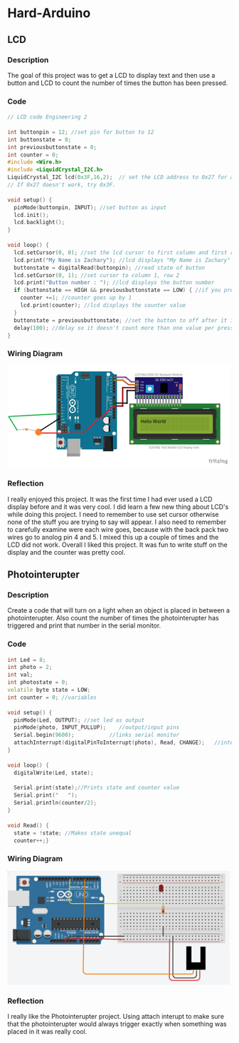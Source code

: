 # Hard-Arduino
## LCD
### Description
The goal of this project was to get a LCD to display text and then use a button and LCD to count the number of times the button has been pressed. 
### Code
```C++
// LCD code Engineering 2

int buttonpin = 12; //set pin for button to 12
int buttonstate = 0;
int previousbuttonstate = 0;
int counter = 0; 
#include <Wire.h>
#include <LiquidCrystal_I2C.h> 
LiquidCrystal_I2C lcd(0x3F,16,2);  // set the LCD address to 0x27 for a 16 chars and 2 line display.  
// If 0x27 doesn't work, try 0x3F.

void setup() {
  pinMode(buttonpin, INPUT); //set button as input
  lcd.init();
  lcd.backlight();
}

void loop() {
  lcd.setCursor(0, 0); //set the lcd cursor to first column and first row 
  lcd.print("My Name is Zachary"); //lcd displays "My Name is Zachary" on first line
  buttonstate = digitalRead(buttonpin); //read state of button
  lcd.setCursor(0, 1); //set cursor to column 1, row 2
  lcd.print("Button number : "); //lcd displays the button number
  if (buttonstate == HIGH && previousbuttonstate == LOW) { //if you press the button
    counter +=1; //counter goes up by 1
    lcd.print(counter); //lcd displays the counter value
  } 
  buttonstate = previousbuttonstate; //set the button to off after it is released
  delay(100); //delay so it doesn't count more than one value per press
}
```
### Wiring Diagram
<img src="lcdwiring.png" alt="lcdwiring" style="width:500px;">

### Reflection
I really enjoyed this project. It was the first time I had ever used a LCD display before and it was very cool. I did learn a few new thing about LCD's while doing this project. I need to remember to use set cursor otherwise none of the stuff you are trying to say will appear. I also need to remember to carefully examine were each wire goes, because with the back pack two wires go to anolog pin 4 and 5. I mixed this up a couple of times and the LCD did not work. Overall I liked this project. It was fun to write stuff on the display and the counter was pretty cool. 
## Photointerupter
### Description
Create a code that will turn on a light when an object is placed in between a photointerupter. Also count the number of times the photointerupter has triggered and print that number in the serial monitor. 
### Code
```C++
int Led = 8;
int photo = 2;
int val;
int photostate = 0;
volatile byte state = LOW;
int counter = 0; //variables

void setup() {
  pinMode(Led, OUTPUT); //set led as output
  pinMode(photo, INPUT_PULLUP);    //output/input pins
  Serial.begin(9600);           //links serial monitor
  attachInterrupt(digitalPinToInterrupt(photo), Read, CHANGE);   //interrupts photo pin, makes state unequal which turns LED on
}

void loop() {
  digitalWrite(Led, state);

  Serial.print(state);//Prints state and counter value
  Serial.print("   ");
  Serial.println(counter/2);
}

void Read() {
  state = !state; //Makes state unequal
  counter++;}
```
### Wiring Diagram
<img src="photointerupter.png" alt="photointerupter" style="width:500px;">

### Reflection
I really like the Photointerupter project. Using attach interupt to make sure that the photointerupter would always trigger exactly when something was placed in it was really cool.  
